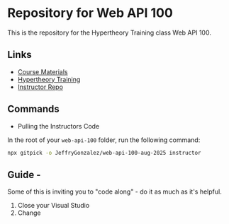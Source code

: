 # Repository for Web API 100

This is the repository for the Hypertheory Training class Web API 100.

## Links

- [Course Materials](https://services.hypertheory.com)
- [Hypertheory Training](https://www.hypertheory.com)
- [Instructor Repo](https://github.com/JeffryGonzalez/web-api-100-aug-2025)

## Commands

- Pulling the Instructors Code

In the root of your `web-api-100` folder, run the following command:

```sh
npx gitpick -o JeffryGonzalez/web-api-100-aug-2025 instructor
```

## Guide -

Some of this is inviting you to "code along" - do it as much as it's helpful.

1. Close your Visual Studio
2. Change 
